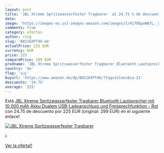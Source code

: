 ```yaml
---
layout: post
title: 'JBL Xtreme Spritzwasserfester Tragbarer  al 24.75 % de descuento'
date: 
image: 'https://images-eu.ssl-images-amazon.com/images/I/417OGpaNA7L._SL200_.jpg'
comments: true
category: ofertas
author: ring
slug: 'B0116XPT46-de'
actualPrice: 225 EUR
currency: EUR
price: 225
comparePrice: 299 EUR
prodname: 'JBL Xtreme Spritzwasserfester Tragbarer Bluetooth Lautsprecher mit 10 000 mAh Akku  Dualem USB-Ladeanschluss und Freisprechfunktion - Rot'
country: 'de'
flag: '🇩🇪'
buyurl: 'https://www.amazon.de/dp/B0116XPT46/?tag=tolees0ca-21'
descuento: '24.75'
average: '225'
---
```


Está [JBL Xtreme Spritzwasserfester Tragbarer Bluetooth Lautsprecher mit 10 000 mAh Akku  Dualem USB-Ladeanschluss und Freisprechfunktion - Rot](https://www.amazon.de/dp/B0116XPT46/?tag=tolees0ca-21) con 24.75 de descuento por 225 EUR (original: 299 EUR) en el siguiente enlace!

[![JBL Xtreme Spritzwasserfester Tragbarer ](https://images-eu.ssl-images-amazon.com/images/I/417OGpaNA7L._SL200_.jpg)](https://www.amazon.de/dp/B0116XPT46/?tag=tolees0ca-21)

ℹ️:


[Ver la oferta!!](https://www.amazon.de/dp/B0116XPT46/?tag=tolees0ca-21)
